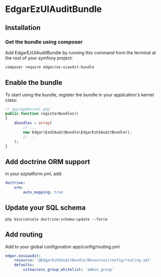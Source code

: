 # EdgarEzUIAuditBundle

## Installation

### Get the bundle using composer

Add EdgarEzUIAuditBundle by running this command from the terminal at the root of
your symfony project:

```bash
composer require edgar/ez-uiaudit-bundle
```

## Enable the bundle

To start using the bundle, register the bundle in your application's kernel class:

```php
// app/AppKernel.php
public function registerBundles()
{
    $bundles = array(
        // ...
        new Edgar\EzUIAuditBundle\EdgarEzUIAuditBundle(),
        // ...
    );
}
```

## Add doctrine ORM support

in your ezplatform.yml, add

```yaml
doctrine:
    orm:
        auto_mapping: true
```

## Update your SQL schema

```
php bin/console doctrine:schema:update --force
```

## Add routing

Add to your global configuration app/config/routing.yml

```yaml
edgar.ezuiaudit:
    resource: '@EdgarEzUIAuditBundle/Resources/config/routing.yml'
    defaults:
        siteaccess_group_whitelist: 'admin_group'    
```
